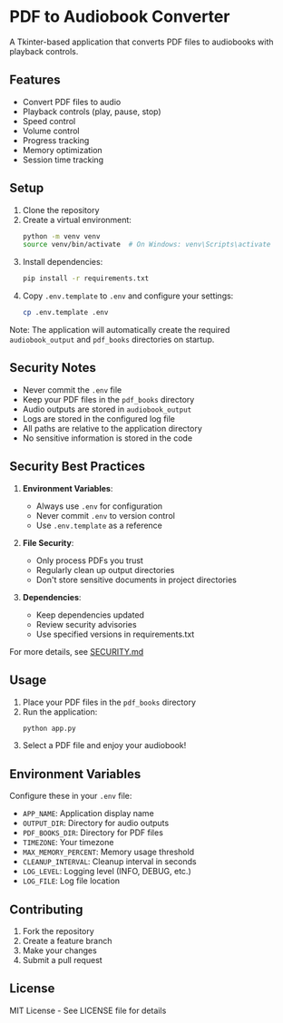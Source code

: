 # PDF to Audiobook Converter

A Tkinter-based application that converts PDF files to audiobooks with playback controls.

## Features

- Convert PDF files to audio
- Playback controls (play, pause, stop)
- Speed control
- Volume control
- Progress tracking
- Memory optimization
- Session time tracking

## Setup

1. Clone the repository
2. Create a virtual environment:
   ```bash
   python -m venv venv
   source venv/bin/activate  # On Windows: venv\Scripts\activate
   ```
3. Install dependencies:
   ```bash
   pip install -r requirements.txt
   ```
4. Copy `.env.template` to `.env` and configure your settings:
   ```bash
   cp .env.template .env
   ```
   
Note: The application will automatically create the required `audiobook_output` and `pdf_books` directories on startup.

## Security Notes

- Never commit the `.env` file
- Keep your PDF files in the `pdf_books` directory
- Audio outputs are stored in `audiobook_output`
- Logs are stored in the configured log file
- All paths are relative to the application directory
- No sensitive information is stored in the code

## Security Best Practices

1. **Environment Variables**:
   - Always use `.env` for configuration
   - Never commit `.env` to version control
   - Use `.env.template` as a reference

2. **File Security**:
   - Only process PDFs you trust
   - Regularly clean up output directories
   - Don't store sensitive documents in project directories

3. **Dependencies**:
   - Keep dependencies updated
   - Review security advisories
   - Use specified versions in requirements.txt

For more details, see [SECURITY.md](SECURITY.md)

## Usage

1. Place your PDF files in the `pdf_books` directory
2. Run the application:
   ```bash
   python app.py
   ```
3. Select a PDF file and enjoy your audiobook!

## Environment Variables

Configure these in your `.env` file:

- `APP_NAME`: Application display name
- `OUTPUT_DIR`: Directory for audio outputs
- `PDF_BOOKS_DIR`: Directory for PDF files
- `TIMEZONE`: Your timezone
- `MAX_MEMORY_PERCENT`: Memory usage threshold
- `CLEANUP_INTERVAL`: Cleanup interval in seconds
- `LOG_LEVEL`: Logging level (INFO, DEBUG, etc.)
- `LOG_FILE`: Log file location

## Contributing

1. Fork the repository
2. Create a feature branch
3. Make your changes
4. Submit a pull request

## License

MIT License - See LICENSE file for details
